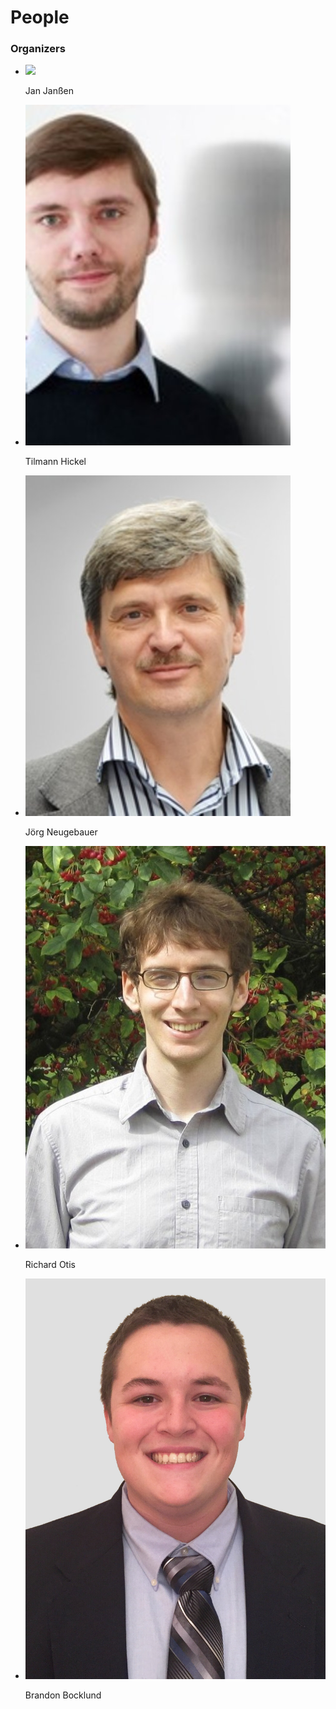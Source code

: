 # People

### Organizers

<ul class="person_list">
    <li class="person"> <img class="person_image" src="people/janssen.png"><p>Jan Janßen</p></li>
    <li class="person"> <img class="person_image" src="people/hickel.jpg"><p>Tilmann Hickel</p></li>
    <li class="person"> <img class="person_image" src="people/neugebauer.jpg"><p>Jörg Neugebauer</p></li>
    <li class="person"> <img class="person_image" src="people/otis.jpg"><p>Richard Otis</p></li>
    <li class="person"> <img class="person_image" src="people/bocklund.jpg"><p>Brandon Bocklund</p></li>
</ul>
